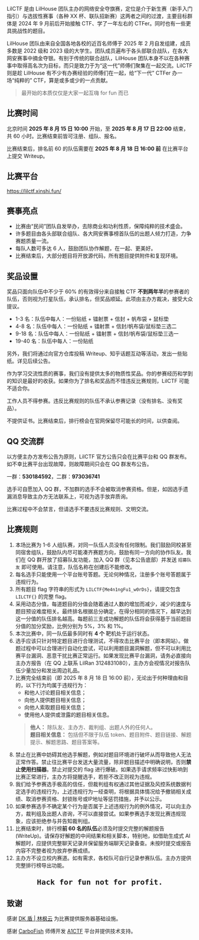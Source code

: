 LilCTF 是由 LilHouse 团队主办的网络安全夺旗赛，定位是介于新生赛（新手入门指引）与选拔性赛事（各种 XX 杯、联队招新赛）这两者之间的过渡，主要目标群体是 2024 年 9 月前后开始接触 CTF、学了一年左右的 CTFer。同时也有一些更具挑战性的题目。

LilHouse 团队由来自全国各地各校的近百名师傅于 2025 年 2 月自发组建，成员多数是 2022 级和 2023 级的大学生。团队成员遍布于各头部联合战队，在各大网安赛事中摘金夺银。有别于传统的联合战队，LilHouse 团队本身不以在各种赛事中取得高名次为目标，而只是致力于为“这一代”师傅们聚集在一起交流。LilCTF 则是趁 LilHouse 有不少有办赛经验的师傅们在一起，给“下一代” CTFer 办一场“纯粹的” CTF，算是或多或少的一点贡献。

> 最开始的本质仅仅是大家一起互嗨 for fun 而已

## 比赛时间

北京时间 **2025 年 8 月 15 日 10:00** 开始，至 **2025 年 8 月 17 日 22:00** 结束，共 60 小时。比赛结束前皆可注册、组队、报名。

比赛结束后，排名前 60 的队伍需要在 **2025 年 8 月 18 日 16:00 前** 在比赛平台上提交 Writeup。

## 比赛平台

https://lilctf.xinshi.fun/

## 赛事亮点

- 比赛由“民间”团队自发举办，去除商业和功利性质，保障纯粹的技术盛会。
- 许多题目由各头部联合组队、各大网安赛事榜首队伍的出题人倾力打造，力争赛题质量一流。
- 每队人数可多达 6 人，鼓励团队协作解题，在一起、更美好。
- 比赛结束后，大部分题目将开放源代码，所有题目提供附件和复现环境。

## 奖品设置

奖品只面向队伍中不少于 60% 的有效得分来自接触 CTF **不到两年半**的参赛者的队伍，否则视为打星队伍，承认排名，但奖品顺延。此项由主办方裁决，接受大众提议。

- 1-3 名：队伍中每人：一份贴纸 + 镭射票 + 信封 + 帆布袋 + 鼠标垫
- 4-8 名：队伍中每人：一份贴纸 + 镭射票 + 信封/帆布袋/鼠标垫三选二
- 9-18 名：队伍中每人：一份贴纸 + 镭射票 + 信封/帆布袋/鼠标垫三选一
- 19-40 名：队伍中每人：一份贴纸

另外，我们将通过向官方仓库投稿 Writeup、知乎话题互动等活动，发出一些贴纸。详见后续公告。

作为学习交流性质的赛事，我们没有提供太多的物质性奖品。你的参赛经历和学到的知识是最好的收获。如果你为了排名和奖品而不惜违反比赛规则，LilCTF 可能不适合你。

工作人员不得参赛。违反比赛规则的队伍不承认参赛记录（没有排名、没有奖品）。

不提供证书。比赛结束后，排行榜会在官网保留尽可能长的时间，以供查阅。

## QQ 交流群

以方便主办方发布公告为原则，LilCTF 官方公告只会在比赛平台和 QQ 群发布。如不幸比赛平台出现故障，则故障期间只会在 QQ 群发布公告。

一群：**530184592**，二群：**973036741**

选手可自愿加入 QQ 群，不加群的选手不会被取消参赛资格。但是，如因选手遗漏消息导致主办方无法联系上，可视为选手放弃质询。

比赛过程中不会禁言，但请选手不要违反比赛规则、文明交流。

## 比赛规则

1. 本场比赛为 1-6 人组队赛，对同一队伍人员没有任何限制。我们鼓励同校甚至同宿舍组队，鼓励队内尽可能凑齐赛题方向，鼓励有同一方向的协作队友。我们在 QQ 群开放了招募队友功能，加入 QQ 群（见本公告底部）并发送 `招募队友` 即可使用。请注意，队伍名称在创建后不能修改。
2. 每名选手只能使用一个平台账号答题。无论何种情况，注册多个账号答题属于违规行为。
3. 所有题目 flag 字符串的形式为 `LILCTF{Me4n1ngFu1_w0rDs}`，请提交包含 `LILCTF{}` 的完整 flag。
4. 采用动态分值，每道题目的分值会随着通过人数的增加而减少，减少的速度与题目预设难度相关。最终排名根据总分确定，在得分相同的情况下，越早达到这一分值的队伍排名越高。每题前三支成功解题的队伍将会获得基于当前题目分值的加分奖励，比例分别为 5%，3% 和 1%。
5. 本次比赛中，同一队伍最多同时有 **4 个** 靶机处于运行状态。
6. 选手应该只针对特定题目进行合理测试，不得攻击比赛平台（即本网站）。做题过程中可以合理进行自动化尝试，可以利用题目漏洞解题，但不可以利用比赛平台漏洞、恶意干扰比赛正常运行。如果发现比赛平台漏洞，请务必直接向主办方报告（在 QQ 上联系 LilRan 3124831080），主办方会视情况对报告队伍少量加分和发出周边礼品。
7. 比赛完全结束前（即 2025 年 8 月 18 日 16:00 前），无论出于何种理由和目的，以下行为均属于违规行为：
   - 和他人讨论题目相关信息；
   - 向他人提供题目相关信息；
   - 向他人索取题目相关信息；
   - 使用他人提供或泄露的题目相关信息。
   > **他人：** 除队友、主办方、裁判组、出题人外的任何人。  
   > **题目相关信息：** 包括但不限于队伍 token、题目附件、题目链接、解题提示、解题思路、题目答案等。
8. 禁止在比赛中妨碍其他选手解题，例如对题目环境进行破坏从而导致他人无法正常作答。禁止往比赛平台发送大量流量，除非题目描述中明确说明，否则**禁止使用扫描器**。禁止对提交的 flag 进行爆破。如果选手请求频率过快影响到比赛正常进行，主办方将提醒选手，若拒不改正则视为违规。
9. 我们给予参赛选手极高的信任，但裁判组有权通过其他证据及风控系统数据判定选手的违规行为，上述违规行为一经查明，将根据具体情况给予撤销相关成绩、取消参赛资格、封锁账号或IP地址等惩罚措施，并予以公示。
10. 如果参赛选手不确定某个行为是否属于上述违规行为的例外情况，可以向主办方，裁判组及出题人咨询，不可以直接尝试。如果参赛选手发现比赛违规现象，应该拒绝参与并告知裁判组。
11. 比赛结束时，排行榜**前 60 名的队伍**必须及时提交完整的解题报告 (WriteUp)。请保存好解题的中间结果和相关脚本，特别地，如借助生成式 AI 解题时，应提供完整聊天记录并保留服务端聊天记录备查。未按时提交或报告内容不完整者视为放弃参赛成绩。
12. 主办方不设立校内赛道。如有需求，各校队可自行记录参赛队伍。主办方提供完整排行榜导出功能。

<div style="text-align:center; font-size: 1.7em">

**`Hack for fun not for profit.`**

</div>

## 致谢

感谢 [DK 盾 | 林枫云](https://www.dkdun.cn/) 为比赛提供服务器基础设施。

感谢 [CarboFish](https://github.com/carbofish) 师傅开发 [A1CTF](https://github.com/carbofish/A1CTF) 平台并提供技术支持。
